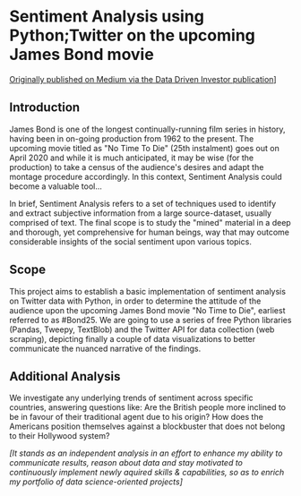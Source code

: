 # Sentiment Analysis using Python;Twitter on the upcoming James Bond movie

[Originally published on Medium via the Data Driven Investor publication](https://medium.com/datadriveninvestor/twitter-sentiment-analysis-using-python-what-does-the-audience-think-of-the-next-james-bond-movie-a9950adc2822)]

## Introduction
James Bond is one of the longest continually-running film series in history, having been in on-going production from 1962 to the present. The upcoming movie titled as "No Time To Die" (25th instalment) goes out on April 2020 and while it is much anticipated, it may be wise (for the production) to take a census of the audience's desires and adapt the montage procedure accordingly. In this context, Sentiment Analysis could become a valuable tool...

In brief, Sentiment Analysis refers to a set of techniques used to identify and extract subjective information from a large source-dataset, usually comprised of text. The final scope is to study the "mined" material in a deep and thorough, yet comprehensive for human beings, way that may outcome considerable insights of the social sentiment upon various topics.

## Scope
This project aims to establish a basic implementation of sentiment analysis on Twitter data with Python, in order to determine the attitude of the audience upon the upcoming James Bond movie "No Time to Die", earliest referred to as #Bond25. We are going to use a series of free Python libraries (Pandas, Tweepy, TextBlob) and the Twitter API for data collection (web scraping), depicting finally a couple of data visualizations to better communicate the nuanced narrative of the findings.

## Additional Analysis
We investigate any underlying trends of sentiment across specific countries, answering questions like: Are the British people more inclined to be in favour of their traditional agent due to his origin? How does the Americans position themselves against a blockbuster that does not belong to their Hollywood system?

*[It stands as an independent analysis in an effort to enhance my ability to communicate results, reason about data and stay motivated to continuously implement newly aquired skills & capabilities, so as to enrich my portfolio of data science-oriented projects]*
